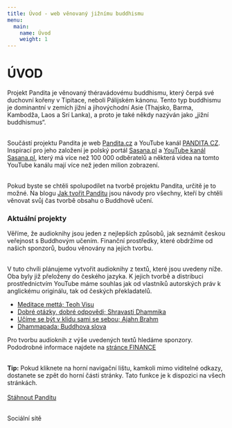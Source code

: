 ```yaml
---
title: Úvod - web věnovaný jižnímu buddhismu
menu:
  main:
    name: Úvod
    weight: 1
---
```


# ÚVOD

Projekt Pandita je věnovaný théravádovému buddhismu, který čerpá své duchovní kořeny v Tipitace, neboli Pálijském kánonu. Tento typ buddhismu je dominantní v zemích jižní a jihovýchodní Asie (Thajsko, Barma, Kambodža, Laos a Srí Lanka), a proto je také někdy nazýván jako „jižní buddhismus“.</br></br>

Součástí projektu Pandita je web [Pandita.cz](https://pandita.cz/) a YouTube kanál [PANDITA CZ](https://www.youtube.com/channel/UC1IIp3Yo_PaJPsEU9BUk1ew). Inspirací pro jeho založení je polský portál [Sasana.pl](http://sasana.pl/) a [YouTube kanál Sasana.pl](https://www.youtube.com/user/sasanaPL), který má více než 100 000 odběratelů a některá videa na tomto YouTube kanálu mají více než jeden milion zobrazení.<br><br>

<div style="isplay:none">

Pokud byste se chtěli spolupodílet na tvorbě projektu Pandita, určitě je to možné. Na blogu [Jak tvořit Panditu](https://borek78.github.io/jak-tvorit-panditu) jsou návody pro všechny, kteří by chtěli věnovat svůj čas tvorbě obsahu o Buddhově učení.

### Aktuální projekty

Věříme, že audioknihy jsou jeden z nejlepších způsobů, jak seznámit českou veřejnost s Buddhovým učením. Finanční prostředky, které obdržíme od našich sponzorů, budou věnovány na jejich tvorbu.<br><br>

V tuto chvíli plánujeme vytvořit audioknihy z textů, které jsou uvedeny níže. Oba byly již přeloženy do českého jazyka. K jejich tvorbě a distribuci prostřednictvím YouTube máme souhlas jak od vlastníků autorských práv k anglickému originálu, tak od českých překladatelů.

<ul>

<li> <a href="https://drive.google.com/file/d/1Pijb_fdh8-nAg0sqF2Jydsg26HUCx94o/view?usp=sharing"> Meditace mettá; Teoh Visu </a></li>

<li><a href="https://drive.google.com/file/d/1_YSy0hrDr8WdFZ0TU7XupDDbIiNAj1bT/view?usp=sharing">Dobré otázky, dobré odpovědi; Shravasti Dhammika </a></li>

<li><a href="https://drive.google.com/file/d/192LLxFtMQWblDq5OQD2ZPE7sncBoZ2Cw/view?usp=sharing">Učíme se být v klidu sami se sebou; Ajahn Brahm </a></li>

<li><a href="https://drive.google.com/file/d/1XxalvczaoyzXwAwpkLkxwIB9r1_3lPT2/view?usp=sharing">Dhammapada: Buddhova slova </a></li>
</ul>

Pro tvorbu audioknih z výše uvedených textů hledáme sponzory. Pododrobné informace najdete na [stránce FINANCE](finance.html)<br><br />

<b>Tip:</b> Pokud kliknete na horní navigační lištu, kamkoli mimo viditelné
odkazy, dostanete se zpět do horní části stránky. Tato funkce je k dispozici
na všech stránkách.<br /><br />
<a
id="stahnout-panditu"
href="https://github.com/Borek78/pandita.cz/archive/refs/heads/master.zip"> Stáhnout Panditu</a> <br /><br />

<div class="underline" style="margin-bottom:20px">
Sociální sítě
</div><br>

<a style="border: none" href="https://www.facebook.com/cesky.pandita">
<ion-icon class="ion-icon facebook" name="logo-facebook"></ion-icon>
</a><br>

<a style="border: none" href="https://www.youtube.com/channel/UC1IIp3Yo_PaJPsEU9BUk1ew">

<ion-icon class="ion-icon youtube" name="logo-youtube"></ion-icon>
</a><br>

<script src="/js/arrow-script.js"></script>

<script type="module" src="https://unpkg.com/ionicons@5.5.2/dist/ionicons/ionicons.esm.js"></script>
<script nomodule src="https://unpkg.com/ionicons@5.5.2/dist/ionicons/ionicons.js"></script>
